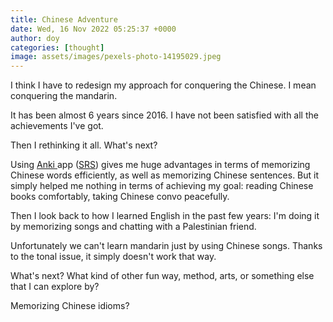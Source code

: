 ```yaml
---
title: Chinese Adventure
date: Wed, 16 Nov 2022 05:25:37 +0000
author: doy
categories: [thought]
image: assets/images/pexels-photo-14195029.jpeg
---
```


I think I have to redesign my approach for conquering the Chinese. I mean conquering the mandarin.

It has been almost 6 years since 2016. I have not been satisfied with all the achievements I've got.

Then I rethinking it all. What's next?

Using [Anki ](https://apps.apple.com/us/app/ankimobile-flashcards/id373493387)app ([SRS](https://en.wikipedia.org/wiki/Spaced_repetition)) gives me huge advantages in terms of memorizing Chinese words efficiently, as well as memorizing Chinese sentences. But it simply helped me nothing in terms of achieving my goal: reading Chinese books comfortably, taking Chinese convo peacefully.

Then I look back to how I learned English in the past few years: I'm doing it by memorizing songs and chatting with a Palestinian friend.

Unfortunately we can't learn mandarin just by using Chinese songs. Thanks to the tonal issue, it simply doesn't work that way.

What's next? What kind of other fun way, method, arts, or something else that I can explore by?

Memorizing Chinese idioms?
